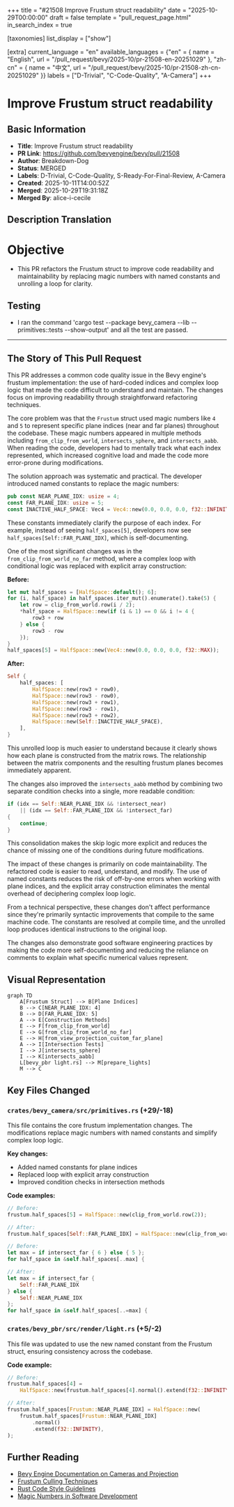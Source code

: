 +++
title = "#21508 Improve Frustum struct readability"
date = "2025-10-29T00:00:00"
draft = false
template = "pull_request_page.html"
in_search_index = true

[taxonomies]
list_display = ["show"]

[extra]
current_language = "en"
available_languages = {"en" = { name = "English", url = "/pull_request/bevy/2025-10/pr-21508-en-20251029" }, "zh-cn" = { name = "中文", url = "/pull_request/bevy/2025-10/pr-21508-zh-cn-20251029" }}
labels = ["D-Trivial", "C-Code-Quality", "A-Camera"]
+++

# Improve Frustum struct readability

## Basic Information
- **Title**: Improve Frustum struct readability
- **PR Link**: https://github.com/bevyengine/bevy/pull/21508
- **Author**: Breakdown-Dog
- **Status**: MERGED
- **Labels**: D-Trivial, C-Code-Quality, S-Ready-For-Final-Review, A-Camera
- **Created**: 2025-10-11T14:00:52Z
- **Merged**: 2025-10-29T19:31:18Z
- **Merged By**: alice-i-cecile

## Description Translation
# Objective

- This PR refactors the Frustum struct to improve code readability and maintainability by replacing magic numbers with named constants and unrolling a loop for clarity.

## Testing

- I ran the command 'cargo test --package bevy_camera --lib -- primitives::tests --show-output' and all the test are passed.

---

## The Story of This Pull Request

This PR addresses a common code quality issue in the Bevy engine's frustum implementation: the use of hard-coded indices and complex loop logic that made the code difficult to understand and maintain. The changes focus on improving readability through straightforward refactoring techniques.

The core problem was that the `Frustum` struct used magic numbers like `4` and `5` to represent specific plane indices (near and far planes) throughout the codebase. These magic numbers appeared in multiple methods including `from_clip_from_world`, `intersects_sphere`, and `intersects_aabb`. When reading the code, developers had to mentally track what each index represented, which increased cognitive load and made the code more error-prone during modifications.

The solution approach was systematic and practical. The developer introduced named constants to replace the magic numbers:

```rust
pub const NEAR_PLANE_IDX: usize = 4;
const FAR_PLANE_IDX: usize = 5;
const INACTIVE_HALF_SPACE: Vec4 = Vec4::new(0.0, 0.0, 0.0, f32::INFINITY);
```

These constants immediately clarify the purpose of each index. For example, instead of seeing `half_spaces[5]`, developers now see `half_spaces[Self::FAR_PLANE_IDX]`, which is self-documenting.

One of the most significant changes was in the `from_clip_from_world_no_far` method, where a complex loop with conditional logic was replaced with explicit array construction:

**Before:**
```rust
let mut half_spaces = [HalfSpace::default(); 6];
for (i, half_space) in half_spaces.iter_mut().enumerate().take(5) {
    let row = clip_from_world.row(i / 2);
    *half_space = HalfSpace::new(if (i & 1) == 0 && i != 4 {
        row3 + row
    } else {
        row3 - row
    });
}
half_spaces[5] = HalfSpace::new(Vec4::new(0.0, 0.0, 0.0, f32::MAX));
```

**After:**
```rust
Self {
    half_spaces: [
        HalfSpace::new(row3 + row0),
        HalfSpace::new(row3 - row0),
        HalfSpace::new(row3 + row1),
        HalfSpace::new(row3 - row1),
        HalfSpace::new(row3 + row2),
        HalfSpace::new(Self::INACTIVE_HALF_SPACE),
    ],
}
```

This unrolled loop is much easier to understand because it clearly shows how each plane is constructed from the matrix rows. The relationship between the matrix components and the resulting frustum planes becomes immediately apparent.

The changes also improved the `intersects_aabb` method by combining two separate condition checks into a single, more readable condition:

```rust
if (idx == Self::NEAR_PLANE_IDX && !intersect_near)
    || (idx == Self::FAR_PLANE_IDX && !intersect_far)
{
    continue;
}
```

This consolidation makes the skip logic more explicit and reduces the chance of missing one of the conditions during future modifications.

The impact of these changes is primarily on code maintainability. The refactored code is easier to read, understand, and modify. The use of named constants reduces the risk of off-by-one errors when working with plane indices, and the explicit array construction eliminates the mental overhead of deciphering complex loop logic.

From a technical perspective, these changes don't affect performance since they're primarily syntactic improvements that compile to the same machine code. The constants are resolved at compile time, and the unrolled loop produces identical instructions to the original loop.

The changes also demonstrate good software engineering practices by making the code more self-documenting and reducing the reliance on comments to explain what specific numerical values represent.

## Visual Representation

```mermaid
graph TD
    A[Frustum Struct] --> B[Plane Indices]
    B --> C[NEAR_PLANE_IDX: 4]
    B --> D[FAR_PLANE_IDX: 5]
    A --> E[Construction Methods]
    E --> F[from_clip_from_world]
    E --> G[from_clip_from_world_no_far]
    E --> H[from_view_projection_custom_far_plane]
    A --> I[Intersection Tests]
    I --> J[intersects_sphere]
    I --> K[intersects_aabb]
    L[bevy_pbr light.rs] --> M[prepare_lights]
    M --> C
```

## Key Files Changed

### `crates/bevy_camera/src/primitives.rs` (+29/-18)

This file contains the core frustum implementation changes. The modifications replace magic numbers with named constants and simplify complex loop logic.

**Key changes:**
- Added named constants for plane indices
- Replaced loop with explicit array construction
- Improved condition checks in intersection methods

**Code examples:**
```rust
// Before:
frustum.half_spaces[5] = HalfSpace::new(clip_from_world.row(2));

// After:
frustum.half_spaces[Self::FAR_PLANE_IDX] = HalfSpace::new(clip_from_world.row(2));
```

```rust
// Before:
let max = if intersect_far { 6 } else { 5 };
for half_space in &self.half_spaces[..max] {

// After:
let max = if intersect_far {
    Self::FAR_PLANE_IDX
} else {
    Self::NEAR_PLANE_IDX
};
for half_space in &self.half_spaces[..=max] {
```

### `crates/bevy_pbr/src/render/light.rs` (+5/-2)

This file was updated to use the new named constant from the Frustum struct, ensuring consistency across the codebase.

**Code example:**
```rust
// Before:
frustum.half_spaces[4] =
    HalfSpace::new(frustum.half_spaces[4].normal().extend(f32::INFINITY));

// After:
frustum.half_spaces[Frustum::NEAR_PLANE_IDX] = HalfSpace::new(
    frustum.half_spaces[Frustum::NEAR_PLANE_IDX]
        .normal()
        .extend(f32::INFINITY),
);
```

## Further Reading

- [Bevy Engine Documentation on Cameras and Projection](https://bevyengine.org/learn/book/getting-started/camera/)
- [Frustum Culling Techniques](https://learnopengl.com/Guest-Articles/2021/Scene/Frustum-Culling)
- [Rust Code Style Guidelines](https://github.com/rust-lang/rfcs/blob/master/style-guide/README.md)
- [Magic Numbers in Software Development](https://refactoring.guru/replace-magic-number-with-symbolic-constant)